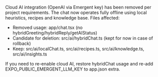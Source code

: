 Cloud AI integration (OpenAI via Emergent key) has been removed per project requirements. The chat now operates fully offline using local heuristics, recipes and knowledge base.
Files affected:
- Removed usage: app/chat.tsx (no hybridGreeting/hybridReply/getAIStatus)
- Candidate for deletion: src/ai/hybridChat.ts (kept for now in case of rollback)
- Keep: src/ai/localChat.ts, src/ai/recipes.ts, src/ai/knowledge.ts, src/ai/insights.ts

If you need to re-enable cloud AI, restore hybridChat usage and re-add EXPO_PUBLIC_EMERGENT_LLM_KEY to app.json extra.
